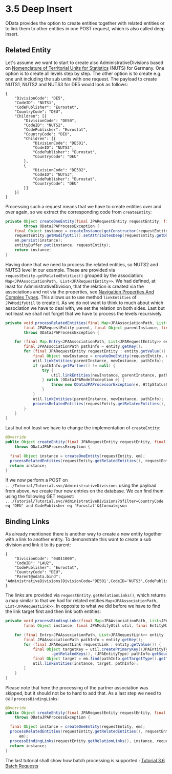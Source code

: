 # 3.5 Deep Insert

OData provides the option to create entities together with related entities or to link them to other entities in one POST request, which is also called deep insert.
## Related Entity
Let's assume we want to start to create also AdministrativeDivisions based on [Nomenclature of Territorial Units for Statistics](https://en.wikipedia.org/wiki/Nomenclature_of_Territorial_Units_for_Statistics) (NUTS) for Germany. One option is to create all levels step by step. The other option is to create e.g. one unit including the sub units with one request. The payload to create NUTS1, NUTS2 and NUTS3 for DE5 would look as follows:

```
{
	"DivisionCode": "DE5",
	"CodeID": "NUTS1",
	"CodePublisher": "Eurostat",
	"CountryCode": "DEU",
	"Children": [{
		"DivisionCode": "DE50",
		"CodeID": "NUTS2",
		"CodePublisher": "Eurostat",
		"CountryCode": "DEU",
		"Children": [{
			"DivisionCode": "DE501",
			"CodeID": "NUTS3",
			"CodePublisher": "Eurostat",
			"CountryCode": "DEU"
		},
		{
			"DivisionCode": "DE502",
			"CodeID": "NUTS3",
			"CodePublisher": "Eurostat",
			"CountryCode": "DEU"
		}]
	}]
}
```
Processing such a request means that we have to create entities over and over again, so we extract the corresponding code from `createEntity`:

```Java
private Object createOneEntity(final JPARequestEntity requestEntity, final EntityManager em)
		throws ODataJPAProcessException {
	final Object instance = createInstance(getConstructor(requestEntity.getEntityType()));
	requestEntity.getModifyUtil().setAttributesDeep(requestEntity.getData(), instance, requestEntity.getEntityType());
	em.persist(instance);
	entityBuffer.put(instance, requestEntity);
	return instance;
}
```

Having done that we need to process the related entities, so NUTS2 and NUTS3 level in our example. These are provided via `requestEntity.getRelatedEntities()` grouped by the association: `Map<JPAAssociationPath, List<JPARequestEntity>>`. We had defined, at least for AdministrativeDivision, that the relation is created via the associations and not via the properties, see [Navigation Properties And Complex Types](1-6-NavigationAndComplexTypes.md). This allows us to use method `linkEntities` of `JPAModifyUtil` to create it. As we do not want to think to much about which association we have to deal with, we set the relation on both sides. Last but not least we shall not forget that we have to process the levels recursively.
```Java
private void processRelatedEntities(final Map<JPAAssociationPath, List<JPARequestEntity>> relatedEntities,
		final JPARequestEntity parent, final Object parentInstance, final JPAModifyUtil util, final EntityManager em)
		throws ODataJPAProcessException {

	for (final Map.Entry<JPAAssociationPath, List<JPARequestEntity>> entity : relatedEntities.entrySet()) {
		final JPAAssociationPath pathInfo = entity.getKey();
		for (final JPARequestEntity requestEntity : entity.getValue()) {
			final Object newInstance = createOneEntity(requestEntity, em);
			util.linkEntities(parentInstance, newInstance, pathInfo);
			if (pathInfo.getPartner() != null) {
				try {
					util.linkEntities(newInstance, parentInstance, pathInfo.getPartner().getPath());
				} catch (ODataJPAModelException e) {
					throw new ODataJPAProcessorException(e, HttpStatusCode.INTERNAL_SERVER_ERROR);
				}
			}
			util.linkEntities(parentInstance, newInstance, pathInfo);
			processRelatedEntities(requestEntity.getRelatedEntities(), requestEntity, newInstance, util, em);
		}
	}
}
```
Last but not least we have to change the implementation of `createEntity`:
```Java
@Override
public Object createEntity(final JPARequestEntity requestEntity, final EntityManager em)
    throws ODataJPAProcessException {

  final Object instance = createOneEntity(requestEntity, em);
  processRelatedEntities(requestEntity.getRelatedEntities(), requestEntity, instance, em);
  return instance;
}
```
If we now perform a POST on `.../Tutorial/Tutorial.svc/AdministrativeDivisions` using the payload from above, we create four new entries on the database. We can find them using the following GET request:
`.../Tutorial/Tutorial.svc/AdministrativeDivisions?$filter=CountryCode eq 'DEU' and CodePublisher eq 'Eurostat'&$format=json`
## Binding Links
As already mentioned there is another way to create a new entity together with a link to another entity. To demonstrate this want to create a sub division and link it to its parent:

```
{
	"DivisionCode": "04011000",
	"CodeID": "LAU2",
	"CodePublisher": "Eurostat",
	"CountryCode": "DEU",
	"Parent@odata.bind": "AdministrativeDivisions(DivisionCode='DE501',CodeID='NUTS3',CodePublisher='Eurostat')"
}
```
The links are provided via `requestEntity.getRelationLinks()`, which returns a map similar to that we had for related entities `Map<JPAAssociationPath, List<JPARequestLink>>`. In opposite to what we did before we have to find the link target first and then link both entities:

```Java
private void processBindingLinks(final Map<JPAAssociationPath, List<JPARequestLink>> relationLinks,
		final Object instance, final JPAModifyUtil util, final EntityManager em) throws ODataJPAProcessException {

	for (final Entry<JPAAssociationPath, List<JPARequestLink>> entity : relationLinks.entrySet()) {
		final JPAAssociationPath pathInfo = entity.getKey();
		for (final JPARequestLink requestLink : entity.getValue()) {
			final Object targetKey = util.createPrimaryKey((JPAEntityType) pathInfo.getTargetType(), requestLink
					.getRelatedKeys(), (JPAEntityType) pathInfo.getSourceType());
			final Object target = em.find(pathInfo.getTargetType().getTypeClass(), targetKey);
			util.linkEntities(instance, target, pathInfo);
		}
	}
}
```
Please note that here the processing of the partner association was skipped, but it should not be to hard to add that.
As a last step we need to call `processBindingLinks`:

```Java
@Override
public Object createEntity(final JPARequestEntity requestEntity, final EntityManager em)
    throws ODataJPAProcessException {

  final Object instance = createOneEntity(requestEntity, em);
  processRelatedEntities(requestEntity.getRelatedEntities(), requestEntity, instance, requestEntity.getModifyUtil(),
      em);
  processBindingLinks(requestEntity.getRelationLinks(), instance, requestEntity.getModifyUtil(), em);
  return instance;
}

```
The last tutorial shall show how batch processing is supported : [Tutorial 3.6 Batch Requests](3-6-BatchRequests.md)
